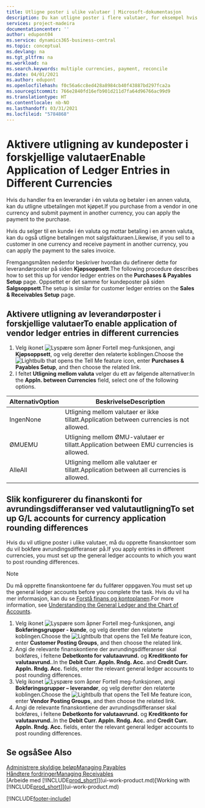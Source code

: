 ```yaml
---
title: Utligne poster i ulike valutaer | Microsoft-dokumentasjon
description: Du kan utligne poster i flere valutaer, for eksempel hvis du selger i én valuta og mottar betaling i en annen.
services: project-madeira
documentationcenter: ''
author: edupont04
ms.service: dynamics365-business-central
ms.topic: conceptual
ms.devlang: na
ms.tgt_pltfrm: na
ms.workload: na
ms.search.keywords: multiple currencies, payment, reconcile
ms.date: 04/01/2021
ms.author: edupont
ms.openlocfilehash: f0c56a6cc8ed428a8984cb40f43887bd297fca2a
ms.sourcegitcommit: 766e2840fd16efb901d211d7fa64d96766ac99d9
ms.translationtype: HT
ms.contentlocale: nb-NO
ms.lasthandoff: 03/31/2021
ms.locfileid: "5784868"
---
```

# <a name="enable-application-of-ledger-entries-in-different-currencies"></a><span data-ttu-id="43264-103">Aktivere utligning av kundeposter i forskjellige valutaer</span><span class="sxs-lookup"><span data-stu-id="43264-103">Enable Application of Ledger Entries in Different Currencies</span></span>
<span data-ttu-id="43264-104">Hvis du handler fra en leverandør i én valuta og betaler i en annen valuta, kan du utligne utbetalingen mot kjøpet.</span><span class="sxs-lookup"><span data-stu-id="43264-104">If you purchase from a vendor in one currency and submit payment in another currency, you can apply the payment to the purchase.</span></span>

<span data-ttu-id="43264-105">Hvis du selger til en kunde i én valuta og mottar betaling i en annen valuta, kan du også utligne betalingen mot salgsfakturaen.</span><span class="sxs-lookup"><span data-stu-id="43264-105">Likewise, if you sell to a customer in one currency and receive payment in another currency, you can apply the payment to the sales invoice.</span></span>

<span data-ttu-id="43264-106">Fremgangsmåten nedenfor beskriver hvordan du definerer dette for leverandørposter på siden **Kjøpsoppsett**.</span><span class="sxs-lookup"><span data-stu-id="43264-106">The following procedure describes how to set this up for vendor ledger entries on the **Purchases & Payables Setup** page.</span></span> <span data-ttu-id="43264-107">Oppsettet er det samme for kundeposter på siden **Salgsoppsett**.</span><span class="sxs-lookup"><span data-stu-id="43264-107">The setup is similar for customer ledger entries on the **Sales & Receivables Setup** page.</span></span>

## <a name="to-enable-application-of-vendor-ledger-entries-in-different-currencies"></a><span data-ttu-id="43264-108">Aktivere utligning av leverandørposter i forskjellige valutaer</span><span class="sxs-lookup"><span data-stu-id="43264-108">To enable application of vendor ledger entries in different currencies</span></span>
1. <span data-ttu-id="43264-109">Velg ikonet ![Lyspære som åpner Fortell meg-funksjonen](media/ui-search/search_small.png "Fortell hva du vil gjøre"), angi **Kjøpsoppsett**, og velg deretter den relaterte koblingen.</span><span class="sxs-lookup"><span data-stu-id="43264-109">Choose the ![Lightbulb that opens the Tell Me feature](media/ui-search/search_small.png "Tell me what you want to do") icon, enter **Purchases & Payables Setup**, and then choose the related link.</span></span>
2. <span data-ttu-id="43264-110">I feltet **Utligning mellom valuta** velger du ett av følgende alternativer:</span><span class="sxs-lookup"><span data-stu-id="43264-110">In the **Appln. between Currencies** field, select one of the following options.</span></span>

| <span data-ttu-id="43264-111">Alternativ</span><span class="sxs-lookup"><span data-stu-id="43264-111">Option</span></span> | <span data-ttu-id="43264-112">Beskrivelse</span><span class="sxs-lookup"><span data-stu-id="43264-112">Description</span></span> |
| --- | --- |
| <span data-ttu-id="43264-113">Ingen</span><span class="sxs-lookup"><span data-stu-id="43264-113">None</span></span> |<span data-ttu-id="43264-114">Utligning mellom valutaer er ikke tillatt.</span><span class="sxs-lookup"><span data-stu-id="43264-114">Application between currencies is not allowed.</span></span> |
| <span data-ttu-id="43264-115">ØMU</span><span class="sxs-lookup"><span data-stu-id="43264-115">EMU</span></span> |<span data-ttu-id="43264-116">Utligning mellom ØMU-valutaer er tillatt.</span><span class="sxs-lookup"><span data-stu-id="43264-116">Application between EMU currencies is allowed.</span></span> |
| <span data-ttu-id="43264-117">Alle</span><span class="sxs-lookup"><span data-stu-id="43264-117">All</span></span> |<span data-ttu-id="43264-118">Utligning mellom alle valutaer er tillatt.</span><span class="sxs-lookup"><span data-stu-id="43264-118">Application between all currencies is allowed.</span></span> |

## <a name="to-set-up-gl-accounts-for-currency-application-rounding-differences"></a><span data-ttu-id="43264-119">Slik konfigurerer du finanskonti for avrundingsdifferanser ved valutautligning</span><span class="sxs-lookup"><span data-stu-id="43264-119">To set up G/L accounts for currency application rounding differences</span></span>  
<span data-ttu-id="43264-120">Hvis du vil utligne poster i ulike valutaer, må du opprette finanskontoer som du vil bokføre avrundingsdifferanser på.</span><span class="sxs-lookup"><span data-stu-id="43264-120">If you apply entries in different currencies, you must set up the general ledger accounts to which you want to post rounding differences.</span></span>  

> [!NOTE]  
>  <span data-ttu-id="43264-121">Du må opprette finanskontoene før du fullfører oppgaven.</span><span class="sxs-lookup"><span data-stu-id="43264-121">You must set up the general ledger accounts before you complete the task.</span></span> <span data-ttu-id="43264-122">Hvis du vil ha mer informasjon, kan du se [Forstå finans og kontoplanen](finance-general-ledger.md).</span><span class="sxs-lookup"><span data-stu-id="43264-122">For more information, see [Understanding the General Ledger and the Chart of Accounts](finance-general-ledger.md).</span></span>

1. <span data-ttu-id="43264-123">Velg ikonet ![Lyspære som åpner Fortell meg-funksjonen](media/ui-search/search_small.png "Fortell hva du vil gjøre"), angi **Bokføringsgrupper - kunde**, og velg deretter den relaterte koblingen.</span><span class="sxs-lookup"><span data-stu-id="43264-123">Choose the ![Lightbulb that opens the Tell Me feature](media/ui-search/search_small.png "Tell me what you want to do") icon, enter **Customer Posting Groups**, and then choose the related link.</span></span>  
2. <span data-ttu-id="43264-124">Angi de relevante finanskontiene der avrundingsdifferanser skal bokføres, i feltene **Debetkonto for valutaavrund.** og **Kreditkonto for valutaavrund.**.</span><span class="sxs-lookup"><span data-stu-id="43264-124">In the **Debit Curr. Appln. Rndg. Acc.** and **Credit Curr. Appln. Rndg. Acc.** fields, enter the relevant general ledger accounts to post rounding differences.</span></span>  
3. <span data-ttu-id="43264-125">Velg ikonet ![Lyspære som åpner Fortell meg-funksjonen](media/ui-search/search_small.png "Fortell hva du vil gjøre"), angi **Bokføringsgrupper – leverandør**, og velg deretter den relaterte koblingen.</span><span class="sxs-lookup"><span data-stu-id="43264-125">Choose the ![Lightbulb that opens the Tell Me feature](media/ui-search/search_small.png "Tell me what you want to do") icon, enter **Vendor Posting Groups**, and then choose the related link.</span></span>  
4. <span data-ttu-id="43264-126">Angi de relevante finanskontiene der avrundingsdifferanser skal bokføres, i feltene **Debetkonto for valutaavrund.** og **Kreditkonto for valutaavrund.**.</span><span class="sxs-lookup"><span data-stu-id="43264-126">In the **Debit Curr. Appln. Rndg. Acc.** and **Credit Curr. Appln. Rndg. Acc.** fields, enter the relevant general ledger accounts to post rounding differences.</span></span>  

## <a name="see-also"></a><span data-ttu-id="43264-127">Se også</span><span class="sxs-lookup"><span data-stu-id="43264-127">See Also</span></span>
[<span data-ttu-id="43264-128">Administrere skyldige beløp</span><span class="sxs-lookup"><span data-stu-id="43264-128">Managing Payables</span></span>](payables-manage-payables.md)  
[<span data-ttu-id="43264-129">Håndtere fordringer</span><span class="sxs-lookup"><span data-stu-id="43264-129">Managing Receivables</span></span>](receivables-manage-receivables.md)  
<span data-ttu-id="43264-130">[Arbeide med [!INCLUDE[prod_short](includes/prod_short.md)]](ui-work-product.md)</span><span class="sxs-lookup"><span data-stu-id="43264-130">[Working with [!INCLUDE[prod_short](includes/prod_short.md)]](ui-work-product.md)</span></span>


[!INCLUDE[footer-include](includes/footer-banner.md)]